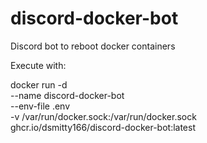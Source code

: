 # discord-docker-bot
Discord bot to reboot docker containers

Execute with:

docker run -d \
  --name discord-docker-bot \
  --env-file .env \
  -v /var/run/docker.sock:/var/run/docker.sock \
  ghcr.io/dsmitty166/discord-docker-bot:latest
